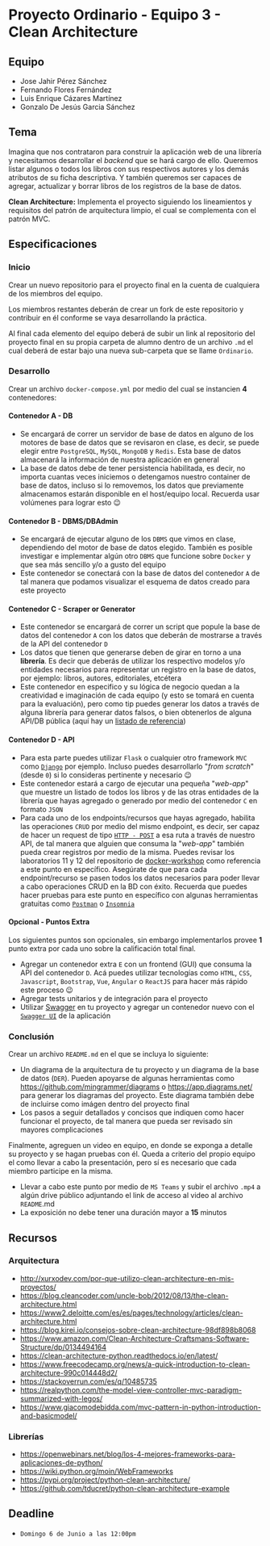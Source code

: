 # Proyecto Ordinario - Equipo 3 - Clean Architecture

## Equipo

* Jose Jahir Pérez Sánchez
* Fernando Flores Fernández
* Luis Enrique Cázares Martínez
* Gonzalo De Jesús Garcia Sánchez

## Tema

Imagina que nos contrataron para construir la aplicación web de una librería y necesitamos desarrollar el _backend_ que se hará cargo de ello. Queremos listar algunos o todos los libros con sus respectivos autores y los demás atributos de su ficha descriptiva. Y también queremos ser capaces de agregar, actualizar y borrar libros de los registros de la base de datos.

**Clean Architecture:** Implementa el proyecto siguiendo los lineamientos y requisitos del patrón de arquitectura limpio, el cual se complementa con el patrón MVC.

## Especificaciones

### Inicio

Crear un nuevo repositorio para el proyecto final en la cuenta de cualquiera de los miembros del equipo.

Los miembros restantes deberán de crear un fork de este repositorio y contribuir en él conforme se vaya desarrollando la práctica.

Al final cada elemento del equipo deberá de subir un link al repositorio del proyecto final en su propia carpeta de alumno dentro de un archivo `.md` el cual deberá de estar bajo una nueva sub-carpeta que se llame `Ordinario`.

### Desarrollo

Crear un archivo `docker-compose.yml` por medio del cual se instancien **4** contenedores:

#### Contenedor A - DB

* Se encargará de correr un servidor de base de datos en alguno de los motores de base de datos que se revisaron en clase, es decir, se puede elegir entre `PostgreSQL`, `MySQL`, `MongoDB` y `Redis`. Esta base de datos almacenará la información de nuestra aplicación en general
* La base de datos debe de tener persistencia habilitada, es decir, no importa cuantas veces iniciemos o detengamos nuestro container de base de datos, incluso si lo removemos, los datos que previamente almacenamos estarán disponible en el host/equipo local. Recuerda usar volúmenes para lograr esto :wink:

#### Contenedor B - DBMS/DBAdmin

* Se encargará de ejecutar alguno de los `DBMS` que vimos en clase, dependiendo del motor de base de datos elegido. También es posible investigar e implementar algún otro `DBMS` que funcione sobre `Docker` y que sea más sencillo y/o a gusto del equipo
* Este contenedor se conectará con la base de datos del contenedor `A` de tal manera que podamos visualizar el esquema de datos creado para este proyecto

#### Contenedor C - Scraper or Generator

* Este contenedor se encargará de correr un script que popule la base de datos del contenedor `A` con los datos que deberán de mostrarse a través de la API del contenedor `D`
* Los datos que tienen que generarse deben de girar en torno a una **librería**. Es decir que deberás de utilizar los respectivo modelos y/o entidades necesarios para representar un registro en la base de datos, por ejemplo: libros, autores, editoriales, etcétera
* Este contenedor en especifico y su lógica de negocio quedan a la creatividad e imaginación de cada equipo (y esto se tomará en cuenta para la evaluación), pero como tip puedes generar los datos a través de alguna librería para generar datos falsos, o bien obtenerlos de alguna API/DB pública (aquí hay un [listado de referencia](https://github.com/public-apis/public-apis#books))

#### Contenedor D - API

* Para esta parte puedes utilizar `Flask` o cualquier otro framework `MVC` como [`Django`](https://www.djangoproject.com/) por ejemplo. Incluso puedes desarrollarlo "_from scratch_" (desde `0`) si lo consideras pertinente y necesario :wink:
* Este contenedor estará a cargo de ejecutar una pequeña "_web-app_" que muestre un listado de todos los libros y de las otras entidades de la librería que hayas agregado o generado por medio del contenedor `C` en formato `JSON`
* Para cada uno de los endpoints/recursos que hayas agregado, habilita las operaciones `CRUD` por medio del mismo endpoint, es decir, ser capaz de hacer un request de tipo [`HTTP - POST`](https://developer.mozilla.org/es/docs/Web/HTTP/Methods/POST) a esa ruta a través de nuestro API, de tal manera que alguien que consuma la "_web-app_" también pueda crear registros por medio de la misma. Puedes revisar los laboratorios 11 y 12 del repositorio de [docker-workshop](https://github.com/AnhellO/docker-workshop/tree/main/laboratorios) como referencia a este punto en específico. Asegúrate de que para cada endpoint/recurso se pasen todos los datos necesarios para poder llevar a cabo operaciones CRUD en la BD con éxito. Recuerda que puedes hacer pruebas para este punto en específico con algunas herramientas gratuitas como [`Postman`](https://www.postman.com/) o [`Insomnia`](https://insomnia.rest/)

#### Opcional - Puntos Extra

Los siguientes puntos son opcionales, sin embargo implementarlos provee **1** punto extra por cada uno sobre la calificación total final.

* Agregar un contenedor extra `E` con un frontend (GUI) que consuma la API del contenedor `D`. Acá puedes utilizar tecnologías como `HTML`, `CSS`, `Javascript`, `Bootstrap`, `Vue`, `Angular` o `ReactJS` para hacer más rápido este proceso :wink:
* Agregar tests unitarios y de integración para el proyecto
* Utilizar [Swagger](https://swagger.io/) en tu proyecto y agregar un contenedor nuevo con el [`Swagger UI`](https://hub.docker.com/r/swaggerapi/swagger-ui) de la aplicación

### Conclusión

Crear un archivo `README.md` en el que se incluya lo siguiente:

* Un diagrama de la arquitectura de tu proyecto y un diagrama de la base de datos (`DER`). Pueden apoyarse de algunas herramientas como <https://github.com/mingrammer/diagrams> o <https://app.diagrams.net/> para generar los diagramas del proyecto. Este diagrama también debe de incluirse como imágen dentro del proyecto final
* Los pasos a seguir detallados y concisos que indiquen como hacer funcionar el proyecto, de tal manera que pueda ser revisado sin mayores complicaciones

Finalmente, agreguen un video en equipo, en donde se exponga a detalle su proyecto y se hagan pruebas con él. Queda a criterio del propio equipo el como llevar a cabo la presentación, pero sí es necesario que cada miembro participe en la misma.

* Llevar a cabo este punto por medio de `MS Teams` y subir el archivo `.mp4` a algún drive público adjuntando el link de acceso al video al archivo `README`.md
* La exposición no debe tener una duración mayor a **15** minutos

## Recursos

### Arquitectura

* <http://xurxodev.com/por-que-utilizo-clean-architecture-en-mis-proyectos/>
* <https://blog.cleancoder.com/uncle-bob/2012/08/13/the-clean-architecture.html>
* <https://www2.deloitte.com/es/es/pages/technology/articles/clean-architecture.html>
* <https://blog.kirei.io/consejos-sobre-clean-architecture-98df898b8068>
* <https://www.amazon.com/Clean-Architecture-Craftsmans-Software-Structure/dp/0134494164>
* <https://clean-architecture-python.readthedocs.io/en/latest/>
* <https://www.freecodecamp.org/news/a-quick-introduction-to-clean-architecture-990c014448d2/>
* <https://stackoverrun.com/es/q/10485735>
* <https://realpython.com/the-model-view-controller-mvc-paradigm-summarized-with-legos/>
* <https://www.giacomodebidda.com/mvc-pattern-in-python-introduction-and-basicmodel/>

### Librerías

* <https://openwebinars.net/blog/los-4-mejores-frameworks-para-aplicaciones-de-python/>
* <https://wiki.python.org/moin/WebFrameworks>
* <https://pypi.org/project/python-clean-architecture/>
* <https://github.com/tducret/python-clean-architecture-example>

## Deadline

* `Domingo 6 de Junio a las 12:00pm`
